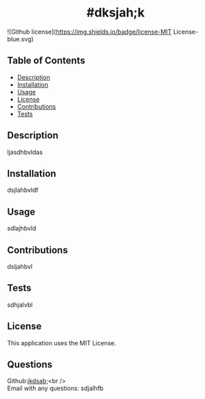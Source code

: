 
  
  <h1 align="center">#dksjah;k</h1>

  ![Github license](https://img.shields.io/badge/license-MIT License-blue.svg)<br />

  ## Table of Contents
  - [Description](#description)
  - [Installation](#installation)
  - [Usage](#usage)
  - [License](#license)
  - [Contributions](#contributions)
  - [Tests](#tests)

## Description
  ljasdhbvldas

  ## Installation
  dsjlahbvldf

  ## Usage
  sdlajhbvld 
  
  ## Contributions
  dsljahbvl

  ## Tests
  sdhjalvbl
  
  ## License
  This application uses the MIT License.<br />
  

  ## Questions
  Github:[jkdsab;](https://github.com/jkdsab;)<br />
  <br />
  Email with any questions: sdjalhfb
